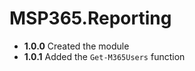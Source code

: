 # **MSP365.Reporting**

- **1.0.0** Created the module
- **1.0.1** Added the `Get-M365Users` function
